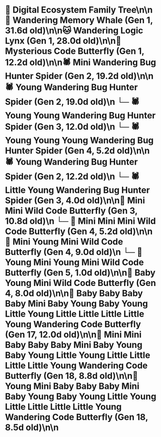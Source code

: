 # 🌳 Digital Ecosystem Family Tree\n\n🐋 Wandering Memory Whale (Gen 1, 31.6d old)\n\n🐱 Wandering Logic Lynx (Gen 1, 28.0d old)\n\n🦋 Mysterious Code Butterfly (Gen 1, 12.2d old)\n\n🕷️ Mini Wandering Bug Hunter Spider (Gen 2, 19.2d old)\n\n🕷️ Young Wandering Bug Hunter Spider (Gen 2, 19.0d old)\n  └─ 🕷️ Young Young Wandering Bug Hunter Spider (Gen 3, 12.0d old)\n    └─ 🕷️ Young Young Young Wandering Bug Hunter Spider (Gen 4, 5.2d old)\n\n🕷️ Young Wandering Bug Hunter Spider (Gen 2, 12.2d old)\n  └─ 🕷️ Little Young Wandering Bug Hunter Spider (Gen 3, 4.0d old)\n\n🦋 Mini Mini Wild Code Butterfly (Gen 3, 10.8d old)\n  └─ 🦋 Mini Mini Mini Wild Code Butterfly (Gen 4, 5.2d old)\n\n🦋 Mini Young Mini Wild Code Butterfly (Gen 4, 9.0d old)\n  └─ 🦋 Young Mini Young Mini Wild Code Butterfly (Gen 5, 1.0d old)\n\n🦋 Baby Young Mini Wild Code Butterfly (Gen 4, 8.0d old)\n\n🦋 Baby Baby Baby Baby Mini Baby Young Baby Young Little Young Little Little Little Little Young Wandering Code Butterfly (Gen 17, 12.0d old)\n\n🦋 Mini Mini Baby Baby Baby Mini Baby Young Baby Young Little Young Little Little Little Little Young Wandering Code Butterfly (Gen 18, 8.8d old)\n\n🦋 Young Mini Baby Baby Baby Mini Baby Young Baby Young Little Young Little Little Little Little Young Wandering Code Butterfly (Gen 18, 8.5d old)\n\n
